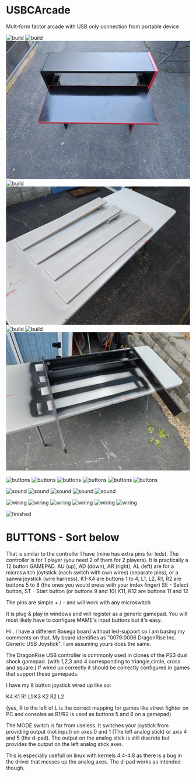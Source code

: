 # USBCArcade
Mult-form factor arcade with USB only connection from portable device

![build](https://raw.githubusercontent.com/khinds10/USBCArcade/main/build-images/build/build1.jpg "build1")
![build](https://raw.githubusercontent.com/khinds10/USBCArcade/main/build-images/build/build2.jpg "build2")
![build](https://raw.githubusercontent.com/khinds10/USBCArcade/main/build-images/build/build3.jpg "build3")
![build](https://raw.githubusercontent.com/khinds10/USBCArcade/main/build-images/build/build4.jpg "build4")
![build](https://raw.githubusercontent.com/khinds10/USBCArcade/main/build-images/build/build5.jpg "build5")
![build](https://raw.githubusercontent.com/khinds10/USBCArcade/main/build-images/build/build6.jpg "build6")
![build](https://raw.githubusercontent.com/khinds10/USBCArcade/main/build-images/build/build7.jpg "build7")
![build](https://raw.githubusercontent.com/khinds10/USBCArcade/main/build-images/build/build8.jpg "build8")

![buttons](https://raw.githubusercontent.com/khinds10/USBCArcade/main/build-images/build/Buttons1.jpg "buttons")
![buttons](https://raw.githubusercontent.com/khinds10/USBCArcade/main/build-images/build/Buttons2.jpg "buttons")
![buttons](https://raw.githubusercontent.com/khinds10/USBCArcade/main/build-images/build/Buttons3.jpg "buttons")
![buttons](https://raw.githubusercontent.com/khinds10/USBCArcade/main/build-images/build/Buttons4.jpg "buttons")
![buttons](https://raw.githubusercontent.com/khinds10/USBCArcade/main/build-images/build/Buttons5.jpg "buttons")
![buttons](https://raw.githubusercontent.com/khinds10/USBCArcade/main/build-images/build/IMG_20230616_150745.jpg "buttons")


![sound](https://raw.githubusercontent.com/khinds10/USBCArcade/main/build-images/build/Sound1.jpg "sound1")
![sound](https://raw.githubusercontent.com/khinds10/USBCArcade/main/build-images/build/Sound2.jpg "sound2")
![sound](https://raw.githubusercontent.com/khinds10/USBCArcade/main/build-images/build/Sound3.jpg "sound3")
![sound](https://raw.githubusercontent.com/khinds10/USBCArcade/main/build-images/build/Sound4.jpg "sound4")
![sound](https://raw.githubusercontent.com/khinds10/USBCArcade/main/build-images/build/Sound5.jpg "sound5")


![wiring](https://raw.githubusercontent.com/khinds10/USBCArcade/main/build-images/build/wiring1.jpg "wiring1")
![wiring](https://raw.githubusercontent.com/khinds10/USBCArcade/main/build-images/build/wiring2.jpg "wiring2")
![wiring](https://raw.githubusercontent.com/khinds10/USBCArcade/main/build-images/build/wiring3.jpg "wiring3")
![wiring](https://raw.githubusercontent.com/khinds10/USBCArcade/main/build-images/build/wiring4.jpg "wiring4")
![wiring](https://raw.githubusercontent.com/khinds10/USBCArcade/main/build-images/build/wiring5.jpg "wiring5")
![wiring](https://raw.githubusercontent.com/khinds10/USBCArcade/main/build-images/build/wiring6.jpg "wiring6")


![finished](https://raw.githubusercontent.com/khinds10/USBCArcade/main/build-images/build/wiring6.jpg "finished")



# BUTTONS - Sort below


That is similar to the controller I have (mine has extra pins for leds). The controller is for 1 player (you need 2 of them for 2 players).
It is practically a 12 button GAMEPAD.
AU (up), AD (down), AR (right), AL (left) are for a microswitch joytstick (each switch with own wires) (separate pins), or a sanwa joystick (wire harness).
K1-K4 are buttons 1 to 4,
L1, L2, R1, R2 are buttons 5 to 8 (the ones you would press with your index finger)
SE - Select button, ST - Start button (or buttons 9 and 10) K11, K12 are buttons 11 and 12

The pins are simple + / - and will work with any microswitch

It is plug & play in windows and will register as a generic gamepad. You will most likely have to configure MAME's input buttons but it's easy.


Hi.. I have a different Bosega board without led-support so I am basing my comments on that. My board identifies as "0079:0006 DragonRise Inc. Generic USB Joystick". I am assuming yours does the same.

The DragonRise USB controller is commonly used in clones of the PS3 dual shock gamepad. (with 1,2,3 and 4 corresponding to triangle,circle, cross and square.) If wired up correctly it should be correctly configured in games that support these gamepads.

I have my 8 button joystick wired up like so:

K4 K1 R1 L1
K3 K2 R2 L2

(yes, R to the left of L is the correct mapping for games like street fighter on PC and consoles as R1/R2 is used as buttons 5 and 6 on a gamepad)

The MODE switch is far from useless. It switches your joystick from providing output (not input) on axes 0 and 1 (The left analog stick) or axis 4 and 5 (the d-pad). The output on the analog stick is still discrete but provides the output on the left analog stick axes.

This is especially usefull on linux with kernels 4.4-4.8 as there is a bug in the driver that messes up the analog axes. The d-pad works as intended though.
